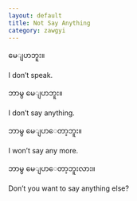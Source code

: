```yaml
---
layout: default
title: Not Say Anything
category: zawgyi
---
```


<p class="hide-trigger"><span class="zawgyi">မေျပာဘူး။</span></p>
<p class="hide-this">I don’t speak.</p>

<p class="hide-trigger"><span class="zawgyi">ဘာမွ မေျပာဘူး။</span></p>
<p class="hide-this">I don’t say anything.</p>

<p class="hide-trigger"><span class="zawgyi">ဘာမွ မေျပာေတာ့ဘူး။</span></p>
<p class="hide-this">I won’t say any more.</p>

<p class="hide-trigger"><span class="zawgyi">ဘာမွ မေျပာေတာ့ဘူးလား။</span></p>
<p class="hide-this">Don’t you want to say anything else?</p>

